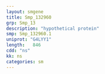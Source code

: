 ```yaml
---
layout: smgene
title: Smp_132960
grp: Smp_13
description: "hypothetical protein"
smp: Smp_132960.1
uniprot: "G4LYY1"
length:   846
cdd: "ns"
kk: ns
categories: sm
---
```

